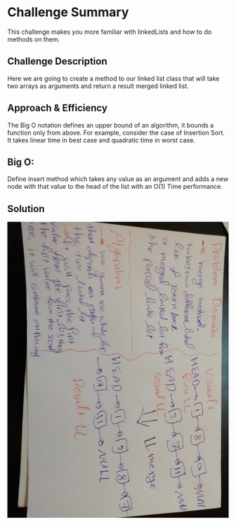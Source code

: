 # Challenge Summary
This challenge makes you more familiar with linkedLists and how to do methods on them.

## Challenge Description
Here we are going to create a method to our linked list class that will take two arrays as arguments and return a result merged linked list.

## Approach & Efficiency
The Big O notation defines an upper bound of an algorithm, it bounds a function only from above. For example, consider the case of Insertion Sort. It takes linear time in best case and quadratic time in worst case.

## Big O:
Define insert method which takes any value as an argument and adds a new node with that value to the head of the list with an O(1) Time performance.

## Solution
![](../assest/8.jpg)